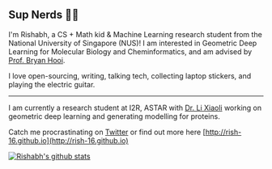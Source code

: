 ## Sup Nerds 👋🏻

I'm Rishabh, a CS + Math kid & Machine Learning research student from the National University of Singapore (NUS)! I am interested in Geometric Deep Learning for Molecular Biology and Cheminformatics, and am advised by [Prof. Bryan Hooi](http://bhooi.github.io). 

I love open-sourcing, writing, talking tech, collecting laptop stickers, and playing the electric guitar.

---

I am currently a research student at I2R, ASTAR with [Dr. Li Xiaoli](https://personal.ntu.edu.sg/xlli/) working on geometric deep learning and generating modelling for proteins.

Catch me procrastinating on [Twitter](https://twitter.com/rishabh16_) or find out more here [http://rish-16.github.io](http://rish-16.github.io)

[![Rishabh's github stats](https://github-readme-stats.vercel.app/api?username=rish-16&show_icons=true&theme=dark&hide=issues,contribs)](https://github.com/anuraghazra/github-readme-stats)

